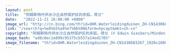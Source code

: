 ```yaml
---
layout: post
title:  "阿姆斯特丹供水沙丘自然保护区的赤狐，荷兰"
date:   "2022-11-21 16:00:00 +0800"
image_url: "http://cn.bing.com/th?id=OHR.Waterleidingduinen_ZH-CN1430683267_1920x1080.jpg&rf=LaDigue_1920x1080.jpg&pid=hp"
link: "/search?q=%e8%b5%a4%e7%8b%90&form=hpcapt&mkt=zh-cn"
copyright: "阿姆斯特丹供水沙丘自然保护区的赤狐，荷兰 (© Edwin Giesbers/Minden Pictures)"
image_hash: "ad8c8ec1e899c95375cb557a14ed1705"
image_filename: "th?id=OHR.Waterleidingduinen_ZH-CN1430683267_1920x1080.jpg&rf=LaDigue_1920x1080.jpg&pid=hp"
---
```

